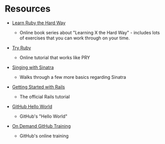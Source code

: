 # Resources

* [Learn Ruby the Hard Way](https://learnrubythehardway.org/book/)
    * Online book series about "Learning X the Hard Way" - includes lots of exercises that you can work through on your time.

* [Try Ruby](http://tryruby.org/)
    * Online tutorial that works like PRY

* [Singing with Sinatra](https://code.tutsplus.com/series/singing-with-sinatra--net-19113)
    * Walks through a few more basics regarding Sinatra

* [Getting Started with Rails](http://guides.rubyonrails.org/getting_started.html)
    * The official Rails tutorial

* [GitHub Hello World](https://guides.github.com/activities/hello-world/)
    * GitHub's "Hello World"

* [On Demand GitHub Training](https://services.github.com/on-demand/)
    * GitHub's online training
